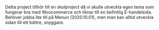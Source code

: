Detta project tillhör till en skolproject då vi skulle utveckla egen tema som fungerar bra med Woocommerce och liknar till en befintlig E-handelsida. 
Behöver jobba lite till på Menun (2020.10.01), men man kan alltid utveckla sidan till ett bättre, snyggare.

